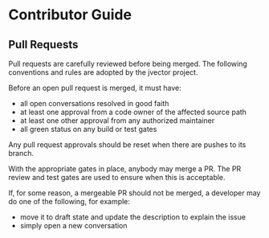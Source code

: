 # Contributor Guide

## Pull Requests

Pull requests are carefully reviewed before being merged. 
The following conventions and rules are adopted by the jvector project.

Before an open pull request is merged, it must have:
* all open conversations resolved in good faith
* at least one approval from a code owner of the affected source path
* at least one other approval from any authorized maintainer
* all green status on any build or test gates

Any pull request approvals should be reset when there are pushes to its branch.

With the appropriate gates in place, anybody may merge a PR.
The PR review and test gates are used to ensure when this is acceptable.

If, for some reason, a mergeable PR should not be merged,
a developer may do one of the following, for example:
* move it to draft state and update the description to explain the issue
* simply open a new conversation



